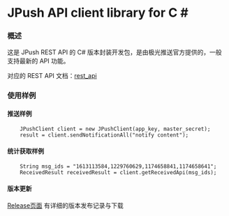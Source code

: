 <h1>JPush API client library for C #</h1>

### 概述

这是 JPush REST API 的 C# 版本封装开发包，是由极光推送官方提供的，一般支持最新的 API 功能。

对应的 REST API 文档：[rest_api](../rest_api_v3_push)

### 使用样例

#### 推送样例

```
	JPushClient client = new JPushClient(app_key, master_secret);
    result = client.sendNotificationAll("notify content");
```

#### 统计获取样例

```
	String msg_ids = "1613113584,1229760629,1174658841,1174658641";
    ReceivedResult receivedResult = client.getReceivedApi(msg_ids);
```

#### 版本更新

[Release页面](https://github.com/jpush/jpush-api-csharp-client/releases) 有详细的版本发布记录与下载
